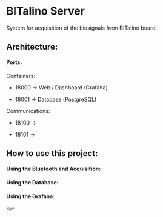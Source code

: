 # BITalino Server
System for acquisition of the biosignals from BITalino board.

## Architecture:

#### Ports:
Containers:

* 18000 -> Web / Dashboard (Grafana)

* 18001 -> Database (PostgreSQL)

Communications:

* 18100 ->

* 18101 ->

## How to use this project:

#### Using the Bluetooth and Acquisition:

#### Using the Database:

#### Using the Grafana:


```c++
def
```
